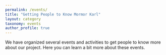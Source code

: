 ```yaml
---
permalink: /events/
title: "Getting People to Know Mormor Karl"
layout: category
taxonomy: events
author_profile: true
---
```


<!-- Rename to 'Activities' for "scientific activities"
Can include the following without any specific filter (?): events, presentations, shared tasks, ... -->

We have organized several events and activities to get people to know more about our project. Here you can learn a bit more about these events.